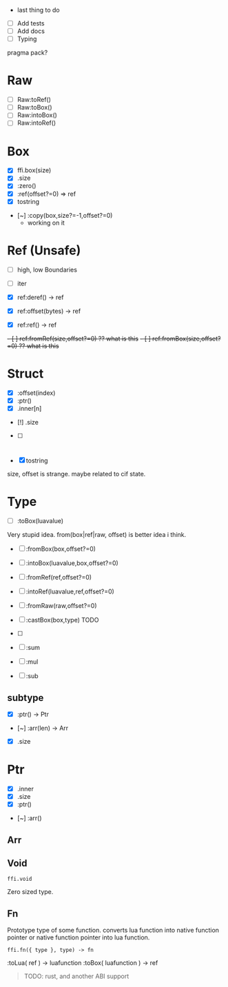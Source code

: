- last thing to do
- [ ] Add tests
- [ ] Add docs
- [ ] Typing

pragma pack?

# Raw

- [ ] Raw:toRef()
- [ ] Raw:toBox()
- [ ] Raw:intoBox()
- [ ] Raw:intoRef()

# Box

- [x] ffi.box(size)
- [x] .size
- [x] :zero()
- [x] :ref(offset?=0) => ref
- [x] tostring

- [~] :copy(box,size?=-1,offset?=0)
  - working on it

# Ref (Unsafe)

- [ ] high, low Boundaries
- [ ] iter

- [x] ref:deref() -> ref
- [x] ref:offset(bytes) -> ref
- [x] ref:ref() -> ref

~~- [ ] ref:fromRef(size,offset?=0) ?? what is this~~
~~- [ ] ref:fromBox(size,offset?=0) ?? what is this~~

# Struct

- [x] :offset(index)
- [x] :ptr()
- [x] .inner[n]
- [!] .size
- [ ] #
- [x] tostring

size, offset is strange. maybe related to cif state.

# Type

- [ ] :toBox(luavalue)

Very stupid idea.
from(box|ref|raw, offset) is better idea i think.

- [ ] :fromBox(box,offset?=0)
- [ ] :intoBox(luavalue,box,offset?=0)
- [ ] :fromRef(ref,offset?=0)
- [ ] :intoRef(luavalue,ref,offset?=0)
- [ ] :fromRaw(raw,offset?=0)

- [ ] :castBox(box,type) TODO
- [ ]

- [ ] :sum
- [ ] :mul
- [ ] :sub

## subtype

- [x] :ptr() -> Ptr
- [~] :arr(len) -> Arr
- [x] .size

# Ptr

- [x] .inner
- [x] .size
- [x] :ptr()
- [~] :arr()

## Arr

## Void

`ffi.void`

Zero sized type.

## Fn

Prototype type of some function. converts lua function into native function pointer or native function pointer into lua function.

`ffi.fn({ type }, type) -> fn`

:toLua( ref ) -> luafunction
:toBox( luafunction ) -> ref

> TODO: rust, and another ABI support
